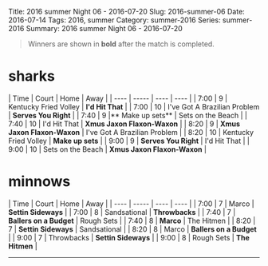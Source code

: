 Title: 2016 summer Night 06 - 2016-07-20
Slug: 2016-summer-06
Date: 2016-07-14
Tags: 2016, summer
Category: summer-2016
Series: summer-2016
Summary: 2016 summer Night 06 - 2016-07-20

> Winners are shown in **bold** after the match is completed.

sharks
=====
| Time | Court | Home | Away |
| ---- | ----- | ---- | ---- | <!-- begin table -->
| 7:00 | 9 | Kentucky Fried Volley | **I'd Hit That** |
| 7:00 | 10 | I've Got A Brazilian Problem | **Serves You Right** |
| 7:40 | 9 |** Make up sets** | Sets on the Beach |
| 7:40 | 10 | I'd Hit That | **Xmus Jaxon Flaxon-Waxon** |
| 8:20 | 9 | **Xmus Jaxon Flaxon-Waxon** | I've Got A Brazilian Problem |
| 8:20 | 10 | Kentucky Fried Volley | **Make up sets** |
| 9:00 | 9 | **Serves You Right** | I'd Hit That |
| 9:00 | 10 | Sets on the Beach | **Xmus Jaxon Flaxon-Waxon** |

<!-- end table -->
minnows
=====
| Time | Court | Home | Away |
| ---- | ----- | ---- | ---- | <!-- begin table -->
| 7:00 | 7 | Marco | **Settin Sideways** |
| 7:00 | 8 | Sandsational | **Throwbacks** |
| 7:40 | 7 | **Ballers on a Budget** | Rough Sets |
| 7:40 | 8 | **Marco** | The Hitmen |
| 8:20 | 7 | **Settin Sideways** | Sandsational |
| 8:20 | 8 | Marco | **Ballers on a Budget** |
| 9:00 | 7 | Throwbacks | **Settin Sideways** |
| 9:00 | 8 | Rough Sets | **The Hitmen** |

<!-- end table -->



---
